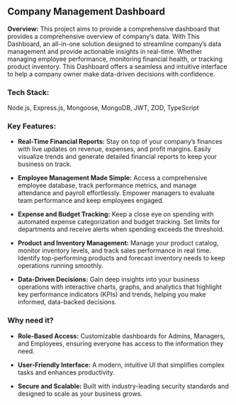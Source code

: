 ## Company Management Dashboard

**Overview:** This project aims to provide a comprehensive dashboard that provides a comprehensive overview of company’s data. With This Dashboard, an all-in-one solution designed to streamline company’s data management and provide actionable insights in real-time. Whether managing employee performance, monitoring financial health, or tracking product inventory. This Dashboard offers a seamless and intuitive interface to help a company owner make data-driven decisions with confidence.

### Tech Stack:

Node.js, Express.js, Mongoose, MongoDB, JWT, ZOD, TypeScript

### Key Features:

- **Real-Time Financial Reports:** Stay on top of your company’s finances with live updates on revenue, expenses, and profit margins. Easily visualize trends and generate detailed financial reports to keep your business on track.

- **Employee Management Made Simple:** Access a comprehensive employee database, track performance metrics, and manage attendance and payroll effortlessly. Empower managers to evaluate team performance and keep employees engaged.

- **Expense and Budget Tracking:** Keep a close eye on spending with automated expense categorization and budget tracking. Set limits for departments and receive alerts when spending exceeds the threshold.

- **Product and Inventory Management:** Manage your product catalog, monitor inventory levels, and track sales performance in real time. Identify top-performing products and forecast inventory needs to keep operations running smoothly.

- **Data-Driven Decisions:** Gain deep insights into your business operations with interactive charts, graphs, and analytics that highlight key performance indicators (KPIs) and trends, helping you make informed, data-backed decisions.

### Why need it?

- **Role-Based Access:** Customizable dashboards for Admins, Managers, and Employees, ensuring everyone has access to the information they need.

- **User-Friendly Interface:** A modern, intuitive UI that simplifies complex tasks and enhances productivity.

- **Secure and Scalable:** Built with industry-leading security standards and designed to scale as your business grows.
